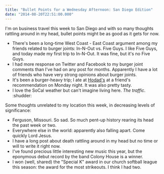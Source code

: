 ```yaml
---
title: "Bullet Points for a Wednesday Afternoon: San Diego Edition"
date: "2014-08-20T22:51:00.000"
---
```


I'm on business travel this week to San Diego and with so many thoughts rattling around in my head, bullet points might be as good as it gets for now.

- There's been a long-time West Coast - East Coast argument among my friends related to burger joints: In-N-Out vs. Five Guys. I like Five Guys, and today made my first trip to In-N-Out. It was fine, but it's no Five Guys.
- I had more response on Twitter and Facebook to my burger joint comments than I've had on any post for months. Apparently I have a lot of friends who have very strong opinions about burger joints.
- It's been a burger-heavy trip; I ate at [Hodad's](http://hodadies.com/) at a friend's recommendation on Monday night. It was also pretty tasty.
- I love the SoCal weather but can't imagine living here. _The traffic_. :shudder:

Some thoughts unrelated to my location this week, in decreasing levels of significance:

- Ferguson, Missouri. So sad. So much pent-up history rearing its head the past week or two.
- Everywhere else in the world: apparently also falling apart. Come quickly Lord Jesus.
- I have a long post about death rattling around in my head but no time or will to write it right now.
- I've found precious little interesting new music this year, but the eponymous debut record by the band Colony House is a winner.
- I won (well, shared) the "Special K" award in our church softball league this season: the award for the most strikeouts. I think I had two.
